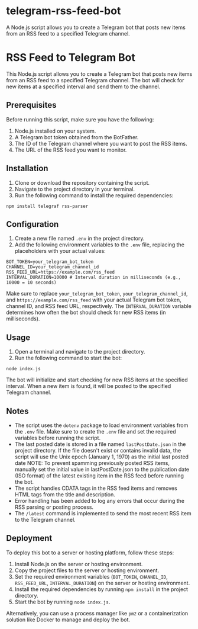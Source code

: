 # telegram-rss-feed-bot
A Node.js script allows you to create a Telegram bot that posts new items from an RSS feed to a specified Telegram channel. 

# RSS Feed to Telegram Bot

This Node.js script allows you to create a Telegram bot that posts new items from an RSS feed to a specified Telegram channel. The bot will check for new items at a specified interval and send them to the channel.

## Prerequisites

Before running this script, make sure you have the following:

1. Node.js installed on your system.
2. A Telegram bot token obtained from the BotFather.
3. The ID of the Telegram channel where you want to post the RSS items.
4. The URL of the RSS feed you want to monitor.

## Installation

1. Clone or download the repository containing the script.
2. Navigate to the project directory in your terminal.
3. Run the following command to install the required dependencies:

```
npm install telegraf rss-parser
```

## Configuration

1. Create a new file named `.env` in the project directory.
2. Add the following environment variables to the `.env` file, replacing the placeholders with your actual values:

```
BOT_TOKEN=your_telegram_bot_token
CHANNEL_ID=your_telegram_channel_id
RSS_FEED_URL=https://example.com/rss_feed
INTERVAL_DURATION=10000 # Interval duration in milliseconds (e.g., 10000 = 10 seconds)
```

Make sure to replace `your_telegram_bot_token`, `your_telegram_channel_id`, and `https://example.com/rss_feed` with your actual Telegram bot token, channel ID, and RSS feed URL, respectively. The `INTERVAL_DURATION` variable determines how often the bot should check for new RSS items (in milliseconds).

## Usage

1. Open a terminal and navigate to the project directory.
2. Run the following command to start the bot:

```
node index.js
```

The bot will initialize and start checking for new RSS items at the specified interval. When a new item is found, it will be posted to the specified Telegram channel.

## Notes

- The script uses the `dotenv` package to load environment variables from the `.env` file. Make sure to create the `.env` file and set the required variables before running the script.
- The last posted date is stored in a file named `lastPostDate.json` in the project directory. If the file doesn't exist or contains invalid data, the script will use the Unix epoch (January 1, 1970) as the initial last posted date NOTE: To prevent spamming previously posted RSS items, manually set the initial value in lastPostDate.json to the publication date (ISO format) of the latest existing item in the RSS feed before running the bot.
- The script handles CDATA tags in the RSS feed items and removes HTML tags from the title and description.
- Error handling has been added to log any errors that occur during the RSS parsing or posting process.
- The `/latest` command is implemented to send the most recent RSS item to the Telegram channel.

## Deployment

To deploy this bot to a server or hosting platform, follow these steps:

1. Install Node.js on the server or hosting environment.
2. Copy the project files to the server or hosting environment.
3. Set the required environment variables (`BOT_TOKEN`, `CHANNEL_ID`, `RSS_FEED_URL`, `INTERVAL_DURATION`) on the server or hosting environment.
4. Install the required dependencies by running `npm install` in the project directory.
5. Start the bot by running `node index.js`.

Alternatively, you can use a process manager like `pm2` or a containerization solution like Docker to manage and deploy the bot.
